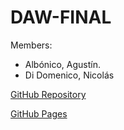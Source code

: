 # DAW-FINAL

Members: 
- Albónico, Agustín.
- Di Domenico, Nicolás

[GitHub Repository](https://github.com/AgustinAlbonico/Boggle-DAW)

[GitHub Pages](https://agustinalbonico.github.io/)